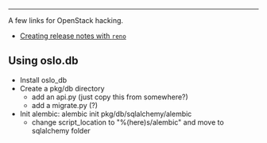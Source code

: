 ----

A few links for OpenStack hacking.

- [Creating release notes with `reno`](https://docs.openstack.org/reno/latest/user/usage.html)

## Using oslo.db

- Install oslo_db
- Create a pkg/db directory
  - add an api.py (just copy this from somewhere?)
  - add a migrate.py (?)
- Init alembic: alembic init pkg/db/sqlalchemy/alembic
  - change script_location to "%(here)s/alembic" and move to sqlalchemy folder
